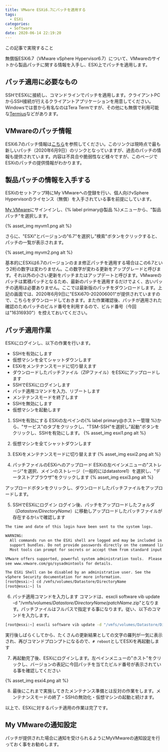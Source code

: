 ```yaml
---
title: VMware ESXi6.7にパッチを適用する
tags:
  - ESXi
categories:
  - Software
date: 2020-06-14 22:19:20
---
```


<p class="onepoint">この記事で実現すること</p>

無償版ESXi6.7（VMware vSphere Hypervisor6.7）について、VMwareのサイトから製品パッチに関する情報を入手し、ESXi上でパッチを適用します。

<!-- more -->

## パッチ適用に必要なもの

SSHでESXiに接続し、コマンドラインでパッチを適用します。クライアントPCからSSH接続が行えるクライアントアプリケーションを用意してください。Windowsでは昔から有名なのはTera Termですが、その他にも無償で利用可能な[Termius](https://www.termius.com)などがあります。

## VMwareのパッチ情報

ESXi6.7のパッチ情報は[こちら](https://docs.vmware.com/jp/VMware-vSphere/6.7/rn/esxi670-202006001.html)を参照してください。このリンクは現時点で最も新しいパッチ（2020年6月9日）のリンクとなっていますが、過去のパッチの情報も提供されています。内容は不具合や脆弱性など様々ですが、このページでESXiのパッチの提供情報がわかります。

## 製品パッチの情報を入手する

ESXiのセットアップ時にMy VMwareへの登録を行い、個人向けvSphere Hypervisorのライセンス（無償）を入手されている事を前提にしています。

[My VMware](https://my.vmware.com/jp/web/vmware/login?)にサインインし、{% label primary@製品 %}メニューから、"製品パッチ"を選択します。

{% asset_img myvm1.png alt %}

さらに、"ESXi"とバージョンの"6.7"を選択し"検索"ボタンをクリックすると、パッチの一覧が表示されます。

{% asset_img myvm2.png alt %}

基本的にESXiは6.7のバージョンのまま修正パッチを適用する場合はこの6.7という2桁の数字は変わりません。この数字が変わる更新をアップグレードと呼びます。それ以外の小さい更新をパッチまたはアップデートと呼びます。VMwareのパッチは累積パッチとなるため、最新のパッチを適用するだけでよく、古いパッチの適用は必要ありません。ここでは最新版のパッチをダウンロードします。上記の画面では、2020年6月9日に"ESXi670-202006001"が提供されていますので、こちらをダウンロードしておきます。また作業確認後、パッチが適用された確認のためパッチのビルド番号を利用するので、ビルド番号（今回は"16316930"）を控えておいてください。

## パッチ適用作業

ESXiにログインし、以下の作業を行います。
- SSHを有効にします
- 仮想マシンを全てシャットダウンします
- ESXiをメンテナンスモードに切り替えます
- ダウンロードしたパッチファイル（ZIPファイル）をESXiにアップロードします
- SSHでESXiにログインします
- パッチ適用コマンドを入力、リブートします
- メンテナンスモードを終了します
- SSHを無効にします
- 仮想マシンを起動します

1. SSHを有効にする
 ESXiの左ペインの{% label primary@ホストー管理 %}から、"サービス"のタブをクリックし、"TSM-SSH"を選択し"起動"ボタンをクリックし、SSHを有効にします。
 {% asset_img esxi1.png alt %}

2. 仮想マシンを全てシャットダウンします

3. ESXiをメンテナンスモードに切り替えます
 {% asset_img esxi2.png alt %}

4. パッチファイルのESXiへのアップロード
 ESXiの左ペインメニューの"ストレージ"を選択、メインのストレージ（一般的にはdatastore1）を選択し、"データストアブラウザ"をクリックします
 {% asset_img esxi3.png alt %}

 アップロードボタンをクリックし、ダウンロードしたパッチファイルをアップロードします。

5. SSHでESXiにログイン
 ログイン後、パッチをアップロードしたフォルダ（*Datastore/DirectoryName*）に移動しアップロードしたパッチファイルが存在するか`ls`で確認します

  ``` bash
  The time and date of this login have been sent to the system logs.

  WARNING:
    All commands run on the ESXi shell are logged and may be included in
    support bundles. Do not provide passwords directly on the command line.
    Most tools can prompt for secrets or accept them from standard input.

  VMware offers supported, powerful system administration tools.  Please
  see www.vmware.com/go/sysadmintools for details.

  The ESXi Shell can be disabled by an administrative user. See the
  vSphere Security documentation for more information.
  [root@esxi:~] cd /vmfs/volumes/Datastore/DirectoryName
  [root@esxi:~] ls
  ```

6. パッチ適用コマンドを入力します
 コマンドは、esxcli software vib update -d "/vmfs/volumes/*Datastore/DirectoryName*/*patchName*.zip"となります。パッチファイルはフルパスで指定する事になります。従い、以下のコマンドを入力します。

 ``` bash
 [root@esxi:~] esxcli software vib update -d "/vmfs/volumes/Datastore/DirectoryName/ESXi670-202006001.zip"
 ```

 実行後しばらくしてから、たくさんの更新結果としての文字の羅列が一気に表示され、再びコマンドプロンプトになるので、`# reboot`としてESXiを再起動します

7. 再起動完了後、ESXiにログインします。左ペインメニューの"ホスト"をクリックし、バージョンの表記に今回パッチを当てたビルド番号が表示されている事を確認してください

 {% asset_img esxi4.png alt %}

8. 最後にこれまで実施してきたメンテナンス準備とは反対の作業をします。メンテナンスモードの終了・SSHの無効化・仮想マシンの起動と続けます。

以上で、ESXiに対するパッチ適用の作業は完了です。

## My VMwareの通知設定

パッチが提供された場合に通知を受けられるようにMyVMwareの通知設定を行っておく事をお勧めします。
